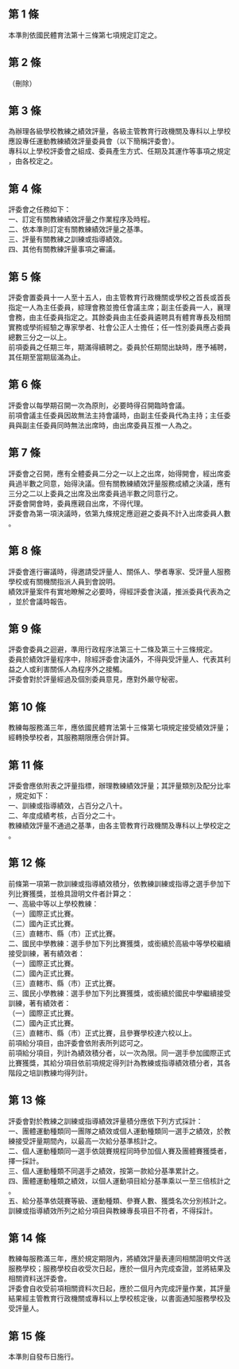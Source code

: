 第 1 條
-------
本準則依國民體育法第十三條第七項規定訂定之。

第 2 條
-------
（刪除）

第 3 條
-------
為辦理各級學校教練之績效評量，各級主管教育行政機關及專科以上學校  
應設專任運動教練績效評量委員會（以下簡稱評委會）。  
專科以上學校評委會之組成、委員產生方式、任期及其運作等事項之規定  
，由各校定之。

第 4 條
-------
評委會之任務如下：  
一、訂定有關教練績效評量之作業程序及時程。  
二、依本準則訂定有關教練績效評量之基準。  
三、評量有關教練之訓練或指導績效。  
四、其他有關教練評量事項之審議。

第 5 條
-------
評委會置委員十一人至十五人，由主管教育行政機關或學校之首長或首長  
指定一人為主任委員，綜理會務並擔任會議主席；副主任委員一人，襄理  
會務，由主任委員指定之。其餘委員由主任委員遴聘具有體育專長及相關  
實務或學術經驗之專家學者、社會公正人士擔任；任一性別委員應占委員  
總數三分之一以上。  
前項委員之任期三年，期滿得續聘之。委員於任期間出缺時，應予補聘，  
其任期至當期屆滿為止。

第 6 條
-------
評委會以每學期召開一次為原則，必要時得召開臨時會議。  
前項會議主任委員因故無法主持會議時，由副主任委員代為主持；主任委  
員與副主任委員同時無法出席時，由出席委員互推一人為之。

第 7 條
-------
評委會之召開，應有全體委員二分之一以上之出席，始得開會，經出席委  
員過半數之同意，始得決議。但有關教練績效評量服務成績之決議，應有  
三分之二以上委員之出席及出席委員過半數之同意行之。  
評委會開會時，委員應親自出席，不得代理。  
評委會為第一項決議時，依第九條規定應迴避之委員不計入出席委員人數  
。

第 8 條
-------
評委會進行審議時，得邀請受評量人、關係人、學者專家、受評量人服務  
學校或有關機關指派人員到會說明。  
績效評量案件有實地瞭解之必要時，得經評委會決議，推派委員代表為之  
，並於會議時報告。

第 9 條
-------
評委會委員之迴避，準用行政程序法第三十二條及第三十三條規定。  
委員於績效評量程序中，除經評委會決議外，不得與受評量人、代表其利  
益之人或利害關係人為程序外之接觸。  
評委會對於評量經過及個別委員意見，應對外嚴守秘密。

第 10 條
--------
教練每服務滿三年，應依國民體育法第十三條第七項規定接受績效評量；  
經轉換學校者，其服務期限應合併計算。

第 11 條
--------
評委會應依附表之評量指標，辦理教練績效評量；其評量類別及配分比率  
，規定如下：  
一、訓練或指導績效，占百分之八十。  
二、年度成績考核，占百分之二十。  
教練績效評量不通過之基準，由各主管教育行政機關及專科以上學校定之  
。

第 12 條
--------
前條第一項第一款訓練或指導績效積分，依教練訓練或指導之選手參加下  
列比賽獲獎，並檢具證明文件者計算之：  
一、高級中等以上學校教練：  
（一）國際正式比賽。  
（二）國內正式比賽。  
（三）直轄市、縣（市）正式比賽。  
二、國民中學教練：選手參加下列比賽獲獎，或銜續於高級中等學校繼續  
    接受訓練，著有績效者：  
（一）國際正式比賽。  
（二）國內正式比賽。  
（三）直轄市、縣（市）正式比賽。  
三、國民小學教練：選手參加下列比賽獲獎，或銜續於國民中學繼續接受  
    訓練，著有績效者：  
（一）國際正式比賽。  
（二）國內正式比賽。  
（三）直轄市、縣（市）正式比賽，且參賽學校達六校以上。  
前項給分項目，由評委會依附表所列認可之。  
前項給分項目，列計為績效積分者，以一次為限。同一選手參加國際正式  
比賽獲獎，其給分項目依前項規定得列計為教練或指導績效積分者，其各  
階段之培訓教練均得列計。

第 13 條
--------
評委會對於教練之訓練或指導績效評量積分應依下列方式採計：  
一、團體運動種類同一團隊之績效或個人運動種類同一選手之績效，於教  
    練接受評量期間內，以最高一次給分基準核計之。  
二、個人運動種類同一選手依競賽規程同時參加個人賽及團體賽獲獎者，  
    擇一採計。  
三、個人運動種類不同選手之績效，按第一款給分基準累計之。  
四、團體運動種類之績效，以個人運動項目給分基準乘以一至三倍核計之  
    。  
五、給分基準依競賽等級、運動種類、參賽人數、獲獎名次分別核計之。  
訓練或指導績效所列之給分項目與教練專長項目不符者，不得採計。

第 14 條
--------
教練每服務滿三年，應於規定期限內，將績效評量表連同相關證明文件送  
服務學校；服務學校自收受次日起，應於一個月內完成查證，並將結果及  
相關資料送評委會。  
評委會自收受前項相關資料次日起，應於二個月內完成評量作業，其評量  
結果經主管教育行政機關或專科以上學校核定後，以書面通知服務學校及  
受評量人。

第 15 條
--------
本準則自發布日施行。

